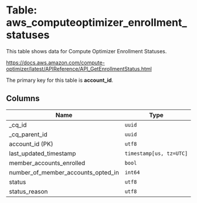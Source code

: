 # Table: aws_computeoptimizer_enrollment_statuses

This table shows data for Compute Optimizer Enrollment Statuses.

https://docs.aws.amazon.com/compute-optimizer/latest/APIReference/API_GetEnrollmentStatus.html

The primary key for this table is **account_id**.

## Columns

| Name          | Type          |
| ------------- | ------------- |
|_cq_id|`uuid`|
|_cq_parent_id|`uuid`|
|account_id (PK)|`utf8`|
|last_updated_timestamp|`timestamp[us, tz=UTC]`|
|member_accounts_enrolled|`bool`|
|number_of_member_accounts_opted_in|`int64`|
|status|`utf8`|
|status_reason|`utf8`|